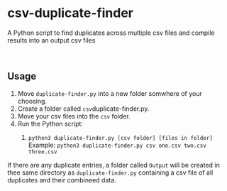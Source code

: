 # csv-duplicate-finder
A Python script to find duplicates across multiple csv files and compile results into an output csv files

<br>

## Usage
<ol>
  <li> Move <code>duplicate-finder.py</code> into a new folder somwhere of your choosing.</li>
  <li> Create a folder called <code>csv</code in the same directory as <code>duplicate-finder.py</code>.</li>
  <li> Move your csv files into the <code>csv</code> folder.</li>
  <li> Run the Python script:</li>
  <ol>
    <li> <code>python3 duplicate-finder.py [csv folder] [files in folder]</code></li>
    Example: <code>python3 duplicate-finder.py csv one.csv two.csv three.csv</code>
  </ol>
</ol>

If there are any duplicate entries, a folder called <code>Output</code> will be created in thee same directory as <code>duplicate-finder.py</code> containing a csv file of all duplicates and their combineed data.
